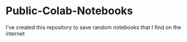 # Public-Colab-Notebooks
I've created this repository to save random notebooks that I find on the internet
